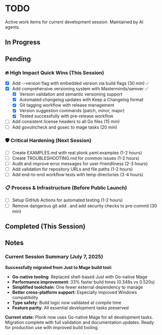 # TODO

Active work items for current development session. Maintained by AI agents.

## In Progress

## Pending

### 🔥 High Impact Quick Wins (This Session)
- [x] Add --version flag with embedded version via build flags (30 min) ✅
- [x] Add comprehensive versioning system with Masterminds/semver ✅
  - [x] Version validation and semantic versioning support
  - [x] Automated changelog updates with Keep a Changelog format  
  - [x] Git tagging workflow with release management
  - [x] Version suggestion commands (patch, minor, major)
  - [x] Tested successfully with pre-release workflow
- [ ] Add consistent license headers to all Go files (15 min)  
- [ ] Add govulncheck and gosec to mage tasks (20 min)

### 🛡️ Critical Hardening (Next Session)
- [ ] Create EXAMPLES.md with real plonk.yaml examples (1-2 hours)
- [ ] Create TROUBLESHOOTING.md for common issues (1-2 hours)
- [ ] Audit and improve error messages for user-friendliness (2-3 hours)
- [ ] Add validation for repository URLs and file paths (1-2 hours)
- [ ] Add end-to-end workflow tests with temp directories (3-4 hours)

### 📋 Process & Infrastructure (Before Public Launch)
- [ ] Setup GitHub Actions for automated testing (1-2 hours)
- [ ] Remove dangerous git add . and add security checks to pre-commit (30 min)

## Completed (This Session)

## Notes

### Current Session Summary (July 7, 2025)
**Successfully migrated from Just to Mage build tool:**
- **Go-native tooling**: Replaced shell-based Just with Go-native Mage
- **Performance improvement**: 33% faster build times (0.348s vs 0.520s)
- **Simplified toolchain**: One fewer external dependency to manage
- **Better cross-platform support**: Especially improved Windows compatibility
- **Type safety**: Build logic now validated at compile time
- **Feature parity**: All essential development tasks preserved

**Current state:** Plonk now uses Go-native Mage for all development tasks. Migration complete with full validation and documentation updates. Ready for production use with improved build tooling.